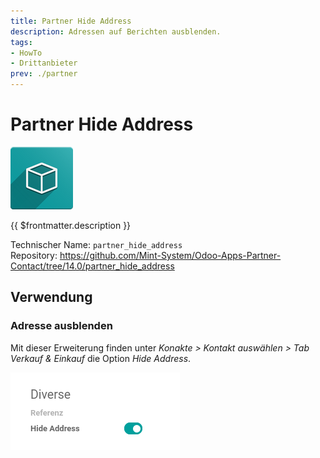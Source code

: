 ```yaml
---
title: Partner Hide Address
description: Adressen auf Berichten ausblenden.
tags:
- HowTo
- Drittanbieter
prev: ./partner
---
```

# Partner Hide Address
![](attachments/icon_oms_box.png)

{{ $frontmatter.description }}

Technischer Name: `partner_hide_address`\
Repository: <https://github.com/Mint-System/Odoo-Apps-Partner-Contact/tree/14.0/partner_hide_address>

## Verwendung

### Adresse ausblenden

Mit dieser Erweiterung finden unter *Konakte > Kontakt auswählen > Tab Verkauf & Einkauf* die Option *Hide Address*.

![](attachments/Partner%20Hide%20Address.png)